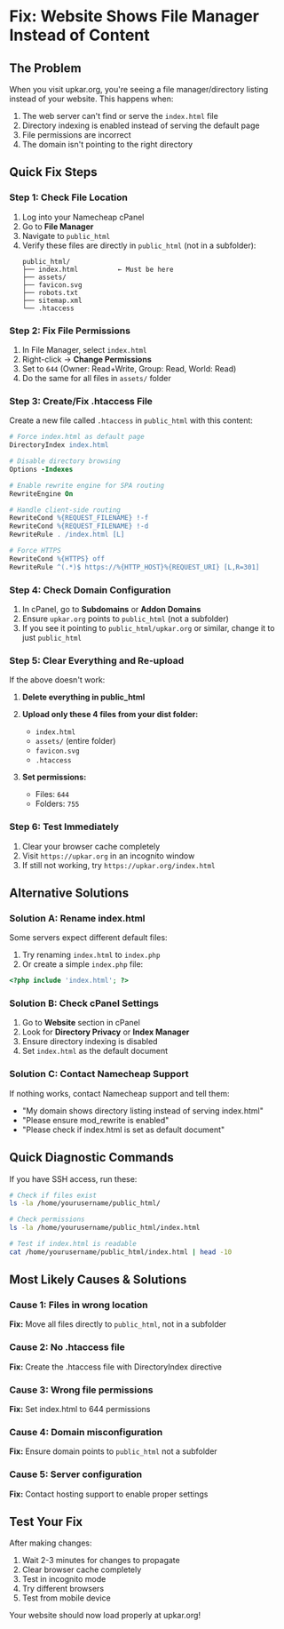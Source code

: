 # Fix: Website Shows File Manager Instead of Content

## The Problem
When you visit upkar.org, you're seeing a file manager/directory listing instead of your website. This happens when:
1. The web server can't find or serve the `index.html` file
2. Directory indexing is enabled instead of serving the default page
3. File permissions are incorrect
4. The domain isn't pointing to the right directory

## Quick Fix Steps

### Step 1: Check File Location
1. Log into your Namecheap cPanel
2. Go to **File Manager**
3. Navigate to `public_html`
4. Verify these files are directly in `public_html` (not in a subfolder):
   ```
   public_html/
   ├── index.html          ← Must be here
   ├── assets/
   ├── favicon.svg
   ├── robots.txt
   ├── sitemap.xml
   └── .htaccess
   ```

### Step 2: Fix File Permissions
1. In File Manager, select `index.html`
2. Right-click → **Change Permissions**
3. Set to `644` (Owner: Read+Write, Group: Read, World: Read)
4. Do the same for all files in `assets/` folder

### Step 3: Create/Fix .htaccess File
Create a new file called `.htaccess` in `public_html` with this content:

```apache
# Force index.html as default page
DirectoryIndex index.html

# Disable directory browsing
Options -Indexes

# Enable rewrite engine for SPA routing
RewriteEngine On

# Handle client-side routing
RewriteCond %{REQUEST_FILENAME} !-f
RewriteCond %{REQUEST_FILENAME} !-d
RewriteRule . /index.html [L]

# Force HTTPS
RewriteCond %{HTTPS} off
RewriteRule ^(.*)$ https://%{HTTP_HOST}%{REQUEST_URI} [L,R=301]
```

### Step 4: Check Domain Configuration
1. In cPanel, go to **Subdomains** or **Addon Domains**
2. Ensure `upkar.org` points to `public_html` (not a subfolder)
3. If you see it pointing to `public_html/upkar.org` or similar, change it to just `public_html`

### Step 5: Clear Everything and Re-upload
If the above doesn't work:

1. **Delete everything in public_html**
2. **Upload only these 4 files from your dist folder:**
   - `index.html`
   - `assets/` (entire folder)
   - `favicon.svg`
   - `.htaccess`

3. **Set permissions:**
   - Files: `644`
   - Folders: `755`

### Step 6: Test Immediately
1. Clear your browser cache completely
2. Visit `https://upkar.org` in an incognito window
3. If still not working, try `https://upkar.org/index.html`

## Alternative Solutions

### Solution A: Rename index.html
Some servers expect different default files:
1. Try renaming `index.html` to `index.php`
2. Or create a simple `index.php` file:
```php
<?php include 'index.html'; ?>
```

### Solution B: Check cPanel Settings
1. Go to **Website** section in cPanel
2. Look for **Directory Privacy** or **Index Manager**
3. Ensure directory indexing is disabled
4. Set `index.html` as the default document

### Solution C: Contact Namecheap Support
If nothing works, contact Namecheap support and tell them:
- "My domain shows directory listing instead of serving index.html"
- "Please ensure mod_rewrite is enabled"
- "Please check if index.html is set as default document"

## Quick Diagnostic Commands
If you have SSH access, run these:
```bash
# Check if files exist
ls -la /home/yourusername/public_html/

# Check permissions
ls -la /home/yourusername/public_html/index.html

# Test if index.html is readable
cat /home/yourusername/public_html/index.html | head -10
```

## Most Likely Causes & Solutions

### Cause 1: Files in wrong location
**Fix:** Move all files directly to `public_html`, not in a subfolder

### Cause 2: No .htaccess file
**Fix:** Create the .htaccess file with DirectoryIndex directive

### Cause 3: Wrong file permissions
**Fix:** Set index.html to 644 permissions

### Cause 4: Domain misconfiguration
**Fix:** Ensure domain points to `public_html` not a subfolder

### Cause 5: Server configuration
**Fix:** Contact hosting support to enable proper settings

## Test Your Fix
After making changes:
1. Wait 2-3 minutes for changes to propagate
2. Clear browser cache completely
3. Test in incognito mode
4. Try different browsers
5. Test from mobile device

Your website should now load properly at upkar.org!